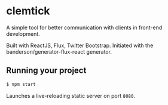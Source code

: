 # clemtick

A simple tool for better communication with clients in front-end development.

Built with ReactJS, Flux, Twitter Bootstrap.
Initiated with the banderson/generator-flux-react generator.


## Running your project

```bash
$ npm start
```

Launches a live-reloading static server on port `8080`. 

